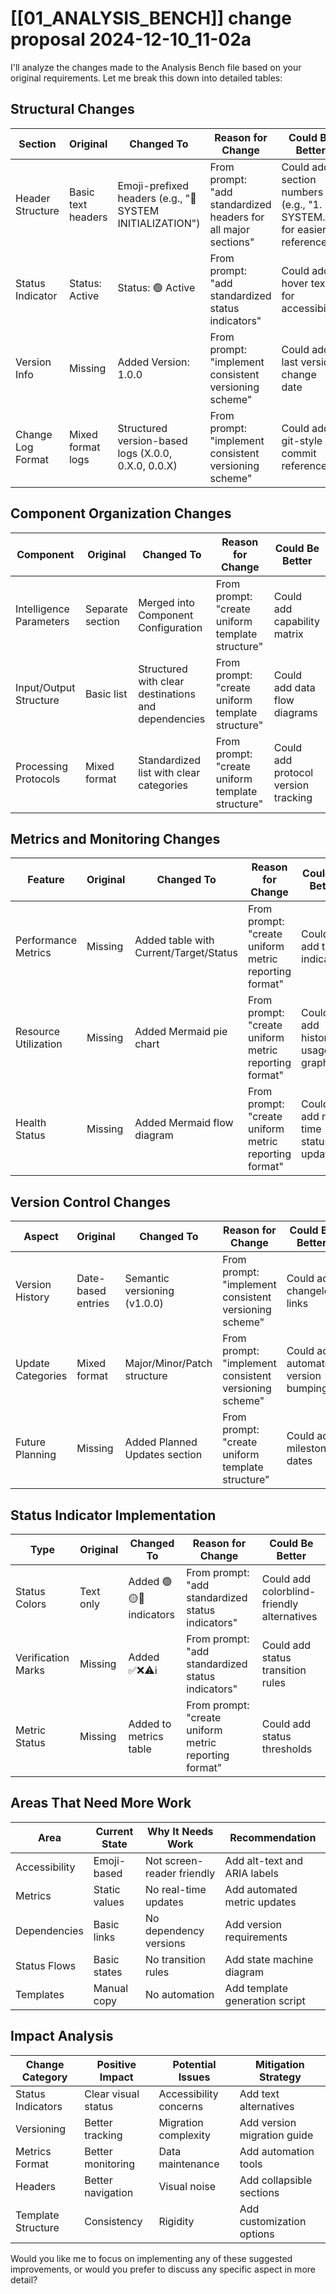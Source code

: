 # [[01_ANALYSIS_BENCH]] change proposal 2024-12-10_11-02a
I'll analyze the changes made to the Analysis Bench file based on your original requirements. Let me break this down into detailed tables:

## Structural Changes

| Section | Original | Changed To | Reason for Change | Could Be Better |
|---------|-----------|------------|-------------------|-----------------|
| Header Structure | Basic text headers | Emoji-prefixed headers (e.g., "🔄 SYSTEM INITIALIZATION") | From prompt: "add standardized headers for all major sections" | Could add section numbers (e.g., "1. 🔄 SYSTEM...") for easier reference |
| Status Indicator | Status: Active | Status: 🟢 Active | From prompt: "add standardized status indicators" | Could add hover text for accessibility |
| Version Info | Missing | Added Version: 1.0.0 | From prompt: "implement consistent versioning scheme" | Could add last version change date |
| Change Log Format | Mixed format logs | Structured version-based logs (X.0.0, 0.X.0, 0.0.X) | From prompt: "implement consistent versioning scheme" | Could add git-style commit references |
## Component Organization Changes

| Component | Original | Changed To | Reason for Change | Could Be Better |
|-----------|-----------|------------|-------------------|-----------------|
| Intelligence Parameters | Separate section | Merged into Component Configuration | From prompt: "create uniform template structure" | Could add capability matrix |
| Input/Output Structure | Basic list | Structured with clear destinations and dependencies | From prompt: "create uniform template structure" | Could add data flow diagrams |
| Processing Protocols | Mixed format | Standardized list with clear categories | From prompt: "create uniform template structure" | Could add protocol version tracking |
## Metrics and Monitoring Changes

| Feature | Original | Changed To | Reason for Change | Could Be Better |
|---------|-----------|------------|-------------------|-----------------|
| Performance Metrics | Missing | Added table with Current/Target/Status | From prompt: "create uniform metric reporting format" | Could add trend indicators |
| Resource Utilization | Missing | Added Mermaid pie chart | From prompt: "create uniform metric reporting format" | Could add historical usage graph |
| Health Status | Missing | Added Mermaid flow diagram | From prompt: "create uniform metric reporting format" | Could add real-time status updates |
## Version Control Changes

| Aspect | Original | Changed To | Reason for Change | Could Be Better |
|--------|-----------|------------|-------------------|-----------------|
| Version History | Date-based entries | Semantic versioning (v1.0.0) | From prompt: "implement consistent versioning scheme" | Could add changelog links |
| Update Categories | Mixed format | Major/Minor/Patch structure | From prompt: "implement consistent versioning scheme" | Could add automated version bumping |
| Future Planning | Missing | Added Planned Updates section | From prompt: "create uniform template structure" | Could add milestone dates |
## Status Indicator Implementation

| Type | Original | Changed To | Reason for Change | Could Be Better |
|------|-----------|------------|-------------------|-----------------|
| Status Colors | Text only | Added 🟢🟡🔴 indicators | From prompt: "add standardized status indicators" | Could add colorblind-friendly alternatives |
| Verification Marks | Missing | Added ✅❌⚠️ℹ️ | From prompt: "add standardized status indicators" | Could add status transition rules |
| Metric Status | Missing | Added to metrics table | From prompt: "create uniform metric reporting format" | Could add status thresholds |
## Areas That Need More Work

| Area | Current State | Why It Needs Work | Recommendation |
|------|---------------|-------------------|-----------------|
| Accessibility | Emoji-based | Not screen-reader friendly | Add alt-text and ARIA labels |
| Metrics | Static values | No real-time updates | Add automated metric updates |
| Dependencies | Basic links | No dependency versions | Add version requirements |
| Status Flows | Basic states | No transition rules | Add state machine diagram |
| Templates | Manual copy | No automation | Add template generation script |
## Impact Analysis

| Change Category | Positive Impact | Potential Issues | Mitigation Strategy |
|----------------|-----------------|------------------|---------------------|
| Status Indicators | Clear visual status | Accessibility concerns | Add text alternatives |
| Versioning | Better tracking | Migration complexity | Add version migration guide |
| Metrics Format | Better monitoring | Data maintenance | Add automation tools |
| Headers | Better navigation | Visual noise | Add collapsible sections |
| Template Structure | Consistency | Rigidity | Add customization options |

Would you like me to focus on implementing any of these suggested improvements, or would you prefer to discuss any specific aspect in more detail?